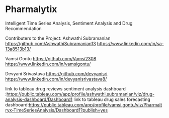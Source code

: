 # Pharmalytix
Intelligent Time Series Analysis, Sentiment Analysis and Drug Recommendation

Contributers to the Project:
Ashwathi Subramanian     https://github.com/AshwathiSubramanian13 
https://www.linkedin.com/in/sa-13a8513b13/
 
 Vamsi Gontu             https://github.com/Vamsi2308        
 https://www.linkedin.com/in/vamsigontu/
 
 
 Devyani Srivastava      https://github.com/devyanisri       
 https://www.linkedin.com/in/devyanisrivastava8/



link to tableau drug reviews sentiment analysis dashboard :https://public.tableau.com/app/profile/ashwathi.subramanian/viz/drug-analysis-dashboard/Dashboard1
link to tableau drug sales forecasting dashboard:https://public.tableau.com/app/profile/vamsi.gontu/viz/Pharmaltryx-TimeSeriesAnalysis/Dashboard1?publish=yes
